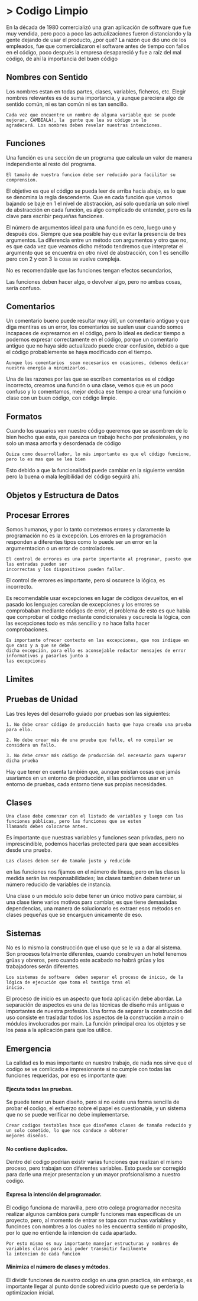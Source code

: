 # > Codigo Limpio

En la década de 1980 comercializó una gran aplicación de software que fue  muy vendida, pero poco a poco las actualizaciones fueron distanciando y la gente dejando  de  usar  el  producto,  ¿por  qué?  La  razón  que  dió  uno  de  los  empleados,  fue  que  comercializaron el software antes de tiempo con fallos en el código, poco después la  empresa desapareció y fue a raíz del mal código, de ahí la importancia del buen código

## Nombres con Sentido

Los  nombres  estan  en  todas  partes,  clases,  variables,  ficheros,  etc.  Elegir  nombres relevantes es de suma importancia, y aunque pareciera algo de sentido común, ni es tan común ni es tan sencillo.  

	Cada vez que encuentre un nombre de alguna variable que se puede mejorar, CAMBIALA!, la  gente que lea su código se lo 
	agradecerá. Los nombres deben revelar nuestras intenciones.

## Funciones

Una función es una sección de un programa que calcula un valor de manera independiente al resto del programa.

	El tamaño de nuestra funcion debe ser reducido para facilitar su comprension.

El objetivo es que el código se pueda leer de arriba hacia abajo, es lo que se denomina la  regla descendente. Que en cada función que vamos bajando se baje en 1 el nivel de  abstracción,  así  solo  quedaría  un  solo  nivel de abstracción en cada función, es algo  complicado de entender, pero es la clave para escribir pequeñas funciones.

El número de argumentos ideal para  una función es cero, luego uno y después dos. Siempre que sea posible hay que evitar la  presencia de tres argumentos. La diferencia entre un método con argumentos y otro que no,  es que cada vez que veamos dicho método tendremos que interpretar el argumento que se  encuentra en otro nivel de abstracción, con 1 es sencillo pero con 2 y con 3 la cosa se  vuelve compleja.

No  es  recomendable  que  las  funciones  tengan  efectos  secundarios,

Las funciones deben hacer algo, o devolver algo, pero no ambas cosas, sería confuso.

## Comentarios

Un comentario bueno puede resultar muy útil, un comentario antiguo y que diga mentiras es  un error, los comentarios se suelen usar cuando somos incapaces de expresarnos en el  código, pero lo ideal es dedicar tiempo a podernos expresar correctamente en el código,  porque un comentario antiguo que no haya sido actualizado puede crear confusión, debido  a que el código probablemente se haya modificado con el tiempo.

	Aunque los comentarios  sean necesarios en ocasiones, debemos dedicar nuestra energía a minimizarlos.

Una de las razones por las que se escriben comentarios es el código incorrecto, creamos  una función o una clase, vemos que es un poco confuso y lo comentamos, mejor dedica  ese tiempo a crear una función o clase con un buen código, con código limpio.

## Formatos

Cuando los usuarios ven nuestro código queremos que se asombren de lo bien hecho que  esta,  que  parezca  un  trabajo  hecho  por  profesionales,  y  no  solo  un masa amorfa y  desordenada de código

	Quiza como desarrollador, lo más importante es que el código funcione, pero lo es mas que se lea bien
	
Esto debido a que la funcionalidad puede cambiar en la siguiente versión pero la buena o mala legibilidad del código seguirá ahí.

## Objetos y Estructura de Datos

## Procesar Errores

Somos humanos, y por lo tanto cometemos errores y claramente la programación no es la excepción. Los errores en la programación responden a diferentes tipos como lo puede ser un error en la argumerntacion o un error de controladores. 

	El control de errores es una parte importante al programar, puesto que las entradas pueden ser 
	incorrectas y los dispositivos pueden fallar. 

El control de errores es importante, pero si oscurece la lógica, es incorrecto.

Es recomendable usar excepciones en lugar de códigos devueltos, en el pasado los lenguajes carecían de excepciones y los errores se comprobaban mediante códigos de error, el problema de esto es que había que comprobar el código mediante condicionales y oscurecía la lógica, con las excepciones todo es más sencillo y no hace falta hacer comprobaciones. 

	Es importante ofrecer contexto en las excepciones, que nos indique en que caso y a que se debe 
	dicha excepción, para ello es aconsejable redactar mensajes de error informativos y pasarlos junto a 
	las excepciones

## Limites

## Pruebas de Unidad

Las tres leyes del desarrollo guiado por pruebas son las siguientes:

	1. No debe crear código de producción hasta que haya creado una prueba para ello.

	2. No debe crear más de una prueba que falle, el no compilar se considera un fallo.

	3. No debe crear más código de producción del necesario para superar dicha prueba
	
Hay que tener en cuenta también que, aunque existan cosas que jamás usaríamos en un entorno de producción, si las podríamos usar en un entorno de pruebas, cada entorno tiene sus propias necesidades.

## Clases

	Una clase debe comenzar con el listado de variables y luego con las funciones públicas, pero las funciones que se esten 
	llamando deben colocarse antes.
	
Es importante que nuestras variables y funciones sean privadas, pero no imprescindible,  podemos hacerlas  protected  para que sean accesibles desde una prueba.  

	Las clases deben ser de tamaño justo y reducido
	
en las funciones nos  fijamos en el número de líneas, pero en las clases la medida serán las responsabilidades; las clases tambien deben tener un número reducido de variables de instancia.

Una  clase o un módulo solo debe tener un único motivo para cambiar, si una clase tiene varios  motivos para cambiar, es que tiene demasiadas dependencias, una manera de solucionarlo  es extraer esos métodos en clases pequeñas que se encarguen únicamente de eso.

## Sistemas

No es lo mismo la construcción que el uso que se le va a dar al sistema. Son procesos  totalmente diferentes, cuando construyen un hotel tenemos grúas y obreros, pero cuando este  acabado no habrá grúas y los trabajadores serán diferentes. 

	Los sistemas de software  deben separar el proceso de inicio, de la lógica de ejecución que toma el testigo tras el 
	inicio.
	
El proceso de inicio es un aspecto que toda aplicación debe abordar. La separación de aspectos es una de las técnicas de diseño más antiguas e importantes de nuestra profesión.
Una forma de separar la construcción del uso consiste en trasladar todos los aspectos de la construcción a main o módulos involucrados por main. La función principal crea los objetos y se los pasa a la aplicación para que los utilice. 

## Emergencia

La calidad es lo mas importante en nuestro trabajo, de nada nos sirve que el codigo se ve comlicado e impresionante si no cumple con todas las funciones requeridas, por eso es importante que:

#### Ejecuta todas las pruebas.  

Se puede tener un buen diseño, pero si no existe una forma sencilla de probar el codigo, el esfuerzo sobre el papel  es cuestionable, y un sistema que no se puede verificar no debe implementarse.

	Crear codigos testables hace que diseñemos clases de tamaño reducido y	un solo cometido, lo que nos conduce a obtener 
	mejores diseños.

#### No contiene duplicados.  

Dentro del codigo podrian existir varias funciones que realizan el mismo proceso, pero trabajan con diferentes variables. Esto puede ser corregido para darle una mejor presentacion y un mayor profsionalismo a nuestro codigo.

#### Expresa la intención del programador.  

El codigo funciona de maravilla, pero otro colega programador necesita realizar algunos cambios para cumplir funciones mas especificas de un proyecto, pero, al momento de entrar se topa con muchas variables y funcinoes con nombres a los cuales no les encuentra sentido ni proposito, por lo que no entiende la intencion de cada apartado.

	Por esto mismo es muy importante manejar estructuras y nombres de variables claros para asi poder transmitir facilmente 
	la intencion de cada funcion

#### Minimiza el número de clases y métodos.

El dividir funciones de nuestro codigo en una gran practica, sin embargo, es importante llegar al punto donde sobredividirlo puesto que se perderia la optimizacion inicial.


